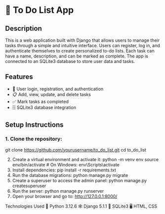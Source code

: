 # 📝 To Do List App

## Description
This is a web application built with Django that allows users to manage their tasks through a simple and intuitive interface. Users can register, log in, and authenticate themselves to create personalized to-do lists. Each task can have a name, description, and can be marked as complete. The app is connected to an SQLite3 database to store user data and tasks.

## Features
- 🔐 User login, registration, and authentication
- 📋 Add, view, update, and delete tasks
- ✅ Mark tasks as completed
- 🗄️ SQLite3 database integration

## Setup Instructions

### 1. Clone the repository:
git clone https://github.com/yourusername/to_do_list.git
cd to_do_list

2. Create a virtual environment and activate it:
python -m venv env
source env/bin/activate   # On Windows: env\Scripts\activate
3. Install dependencies:
pip install -r requirements.txt
4. Run the database migrations:
python manage.py migrate
5. Create a superuser to access the admin panel:
python manage.py createsuperuser
6. Run the server:
python manage.py runserver
7. Open your browser and go to:
http://127.0.0.1:8000/

Technologies Used
🐍 Python 3.12.6
🕸️ Django 5.1.1
💾 SQLite3
🖥️ HTML, CSS

